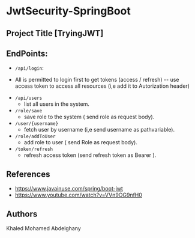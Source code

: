 # JwtSecurity-SpringBoot
## Project Title [TryingJWT]

## EndPoints:
  * `/api/login`:
  - All is permitted to login first to get tokens (access / refresh)
    -- use access token to access all resources (i,e add it to Autorization header)
  * `/api/users`
    - list all users in the system.
  * `/role/save`
      - save role to the system ( send role as request body).
  * `/user/{username}`
      - fetch user by username (i,e send username as pathvariable).
  * `/role/addToUser`
      - add role to user ( send Role as request body).
  *  `/token/refresh`
      - refresh access token (send refresh token as Bearer ).


## References 
 *  https://www.javainuse.com/spring/boot-jwt
 *  https://www.youtube.com/watch?v=VVn9OG9nfH0

## Authors
 Khaled Mohamed Abdelghany
